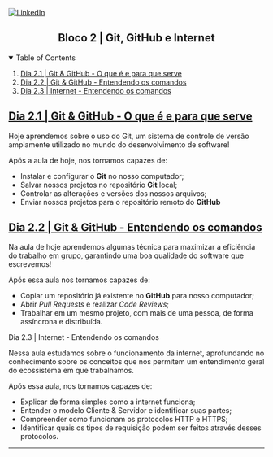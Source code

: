 <!-- PROJECT SHIELDS -->
[![LinkedIn][linkedin-shield]][linkedin-url]

<h2 align="center">Bloco 2 | Git, GitHub e Internet</h2>

<!-- TABLE OF CONTENTS -->
<details open="open">
  <summary>Table of Contents</summary>
  <ol>
    <li>
      <a href="#dia-2.1">Dia 2.1 | Git & GitHub - O que é e para que serve</a>
    </li>
    <li>
      <a href="#dia-2.2">Dia 2.2 | Git & GitHub - Entendendo os comandos</a>
    </li>
    <li>
      <a href="#dia-2.3">Dia 2.3 | Internet - Entendendo os comandos</a>
    </li>
  </ol>
</details>

<!-- Dia 2.1 | Git & GitHub - O que é e para que serve -->
## <a id="dia-2.1" href="2.1">Dia 2.1 | Git & GitHub - O que é e para que serve</a>
Hoje aprendemos sobre o uso do Git, um sistema de controle de versão amplamente utilizado no mundo do desenvolvimento de software!

Após a aula de hoje, nos tornamos capazes de:
- Instalar e configurar o **Git** no nosso computador;
- Salvar nossos projetos no repositório **Git** local;
- Controlar as alterações e versões dos nossos arquivos;
- Enviar nossos projetos para o repositório remoto do **GitHub**

<!-- Dia 2.2 | Git & GitHub - Entendendo os comandos -->
## <a id="dia-2.2" href="2.2">Dia 2.2 | Git & GitHub - Entendendo os comandos</a>
Na aula de hoje aprendemos algumas técnica para maximizar a eficiência do trabalho em grupo, garantindo uma boa qualidade do software que escrevemos!

Após essa aula nos tornamos capazes de:
- Copiar um repositório já existente no **GitHub** para nosso computador;
- Abrir *Pull Requests* e realizar *Code Reviews*;
- Trabalhar em um mesmo projeto, com mais de uma pessoa, de forma assíncrona e distribuída.

<!-- Dia 2.3 | Internet - Entendendo os comandos -->
Dia 2.3 | Internet - Entendendo os comandos

Nessa aula estudamos sobre o funcionamento da internet, aprofundando no conhecimento sobre os conceitos que nos permitem um entendimento geral do ecossistema em que trabalhamos.

Após essa aula, nos tornamos capazes de:
- Explicar de forma simples como a internet funciona;
- Entender o modelo Cliente & Servidor e identificar suas partes;
- Compreender como funcionam os protocolos HTTP e HTTPS;
- Identificar quais os tipos de requisição podem ser feitos através desses protocolos.

---

<!-- MARKDOWN LINKS & IMAGES -->
[linkedin-shield]: https://img.shields.io/badge/-LinkedIn-black.svg?style=for-the-badge&logo=linkedin&colorB=555
[linkedin-url]: https://linkedin.com/in/rafaelgeronimo